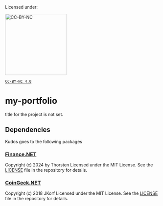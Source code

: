 Licensed under:

<img src="https://upload.wikimedia.org/wikipedia/commons/thumb/d/d3/Cc_by-nc_icon.svg/300px-Cc_by-nc_icon.svg.png" alt="CC-BY-NC" width="200">

[`CC-BY-NC 4.0`]( https://creativecommons.org/licenses/by-nc/4.0/)

# my-portfolio
title for the project is not set.

## Dependencies
Kudos goes to the following packages

### [Finance.NET](https://github.com/thorstenalpers/Finance.NET)
Copyright (c) 2024 by Thorsten
Licensed under the MIT License. See the [LICENSE](https://github.com/thorstenalpers/Finance.NET/blob/main/LICENSE) file in the repository for details.

### [CoinGeck.NET](https://github.com/JKorf/CoinGecko.Net)
Copyright (c) 2018 JKorf
Licensed under the MIT License. See the [LICENSE](https://github.com/JKorf/CoinGecko.Net/blob/main/LICENSE) file in the repository for details.
